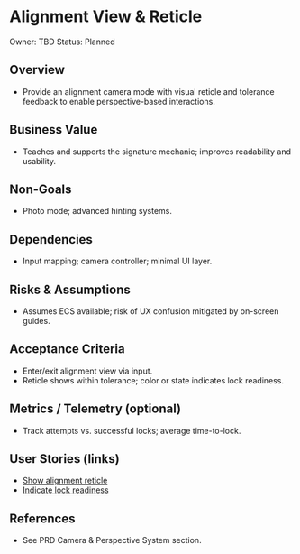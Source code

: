 # Alignment View & Reticle

Owner: TBD
Status: Planned

## Overview

- Provide an alignment camera mode with visual reticle and tolerance feedback to enable perspective-based interactions.

## Business Value

- Teaches and supports the signature mechanic; improves readability and usability.

## Non-Goals

- Photo mode; advanced hinting systems.

## Dependencies

- Input mapping; camera controller; minimal UI layer.

## Risks & Assumptions

- Assumes ECS available; risk of UX confusion mitigated by on-screen guides.

## Acceptance Criteria

- Enter/exit alignment view via input.
- Reticle shows within tolerance; color or state indicates lock readiness.

## Metrics / Telemetry (optional)

- Track attempts vs. successful locks; average time-to-lock.

## User Stories (links)

- [Show alignment reticle](./stories/show-alignment-reticle/story.md)
- [Indicate lock readiness](./stories/indicate-lock-readiness/story.md)

## References

- See PRD Camera & Perspective System section.
